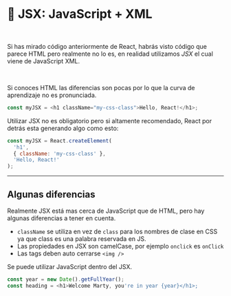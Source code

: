 <!-- section-title: 💪 JSX JavaScript + XML  -->

# 💪 JSX: JavaScript + XML

<br />

Si has mirado código anteriormente de React, habrás visto código que parece HTML pero realmente no lo es, en realidad utilizamos _JSX_ el cual viene de JavaScript XML.

<br />

Si conoces HTML las diferencias son pocas por lo que la curva de aprendizaje no es pronunciada.

```js
const myJSX = <h1 className="my-css-class">Hello, React!</h1>;
```

Utilizar JSX no es obligatorio pero si altamente recomendado, React por detrás esta generando algo como esto:

```js
const myJSX = React.createElement(
  'h1',
  { className: 'my-css-class' },
  'Hello, React!'
);
```

---

## Algunas diferencias

Realmente JSX está mas cerca de JavaScript que de HTML, pero hay algunas diferencias a tener en cuenta.

- `className` se utiliza en vez de `class` para los nombres de clase en CSS ya que class es una palabra reservada en JS.
- Las propiedades en JSX son camelCase, por ejemplo `onclick` es `onClick`
- Las tags deben auto cerrarse `<img />`

Se puede utilizar JavaScript dentro del JSX.

```js
const year = new Date().getFullYear();
const heading = <h1>Welcome Marty, you're in year {year}</h1>;
```
